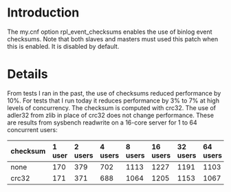 # Introduction #

The my.cnf option rpl\_event\_checksums enables the use of binlog event checksums. Note that both slaves and masters must used this patch when this is enabled. It is disabled by default.


# Details #

From tests I ran in the past, the use of checksums reduced performance by 10%. For tests that I run today it reduces performance by 3% to 7% at high levels of concurrency. The checksum is computed with crc32. The use of adler32 from zlib in place of crc32 does not change performance. These are results from sysbench readwrite on a 16-core server for 1 to 64 concurrent users:

| **checksum** | **1 user** | **2 users** | **4 users** | **8 users** | **16 users** | **32 users** | **64 users** |
|:-------------|:-----------|:------------|:------------|:------------|:-------------|:-------------|:-------------|
| none | 170 | 379 | 702 | 1113 | 1227 | 1191 | 1103 |
| crc32 | 171 | 371 | 688 | 1064 | 1205 | 1153 | 1067 |